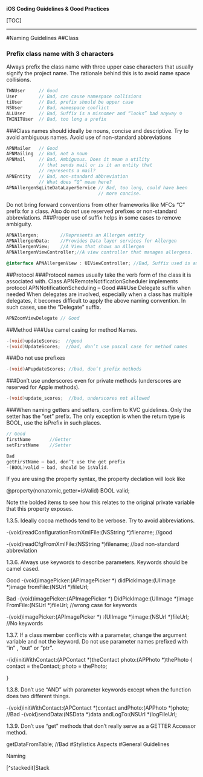  
**iOS Coding Guidelines & Good Practices**

[TOC]

----------
#Naming Guidelines
##Class
### Prefix class name with 3 characters
Always prefix the class name with three upper case characters that usually signify the project name. The rationale behind this is to avoid name space collisions.

```ObjectiveC
TWNUser     // Good
User		// Bad, can cause namespace collisions
tiUser      // Bad, prefix should be upper case
NSUser      // Bad, namespace conflict
ALLUser     // Bad, Suffix is a misnomer and “looks” bad anyway ☺
TWINITUser  // Bad, too long a prefix
```
###Class names should ideally be nouns, concise and descriptive. 
Try to avoid ambiguous names. Avoid use of non-standard abbreviations
```ObjectiveC
APNMailer   // Good
APNMailing  // Bad, not a noun
APNMail     // Bad, Ambiguous. Does it mean a utility 
			// that sends mail or is it an entity that
			// represents a mail?
APNEntity   // Bad, non-standard abbreviation 
            // What does “Q” mean here? 
APNAllergenSqLiteDataLayerService // Bad, too long, could have been
					              // more concise.
```
Do not bring forward conventions from other frameworks like MFCs “C” prefix for a class. Also do not use reserved prefixes or non-standard abbreviations.
###Proper use of suffix helps in some cases to remove ambiguity. 

```ObjectiveC
APNAllergen;		//Represents an Allergen entity
APNAllergenData;	//Provides Data layer services for Allergen
APNAllergenView;	//A View that shows an Allergen
APNAllergenViewController;//A view controller that manages allergens.

@interface APNAllergenView : UIViewController; //Bad, Suffix used is ambiguous. The suffix should be ViewController
```
##Protocol
###Protocol names usually take the verb form of the class it is associated with. 
Class APNRemoteNotificationScheduler implements protocol APNNotificationScheduling – Good
###Use Delegate suffix when needed
When delegates are involved, especially when a class has multiple delegates, it becomes difficult to apply the above naming convention. In such cases, use the “Delegate” suffix.     
```ObjectiveC
APNZoomViewDelegate // Good
```
##Method
###Use camel casing for method Names. 
```ObjectiveC
-(void)updateScores;  //good
-(void)UpdateScores;  //bad, don’t use pascal case for method names
```
###Do not use prefixes
```ObjectiveC
-(void)APupdateScores; //bad, don’t prefix methods
```
###Don’t use underscores even for private methods (underscores are reserved for Apple methods). 
```ObjectiveC
-(void)update_scores;  //bad, underscores not allowed
```
###When naming getters and setters, confirm to KVC guidelines. 
Only the setter has the ”set” prefix. The only exception is when the return type is BOOL, use the isPrefix in such places.

```ObjectiveC
// Good
firstName 		//Getter
setFirstName 	//Setter

Bad
getFirstName – bad, don’t use the get prefix
-(BOOL)valid – bad, should be isValid.
```

If you are using the property syntax, the property declation will look like

@property(nonatomic,getter=isValid) BOOL valid;

Note the bolded items to see how this relates to the original private variable that this property exposes.

1.3.5.	Ideally cocoa methods tend to be verbose. Try to avoid abbreviations. 
 
-(void)readConfigurationFromXmlFile:(NSString *)filename; //good

-(void)readCfgFromXmlFile:(NSString *)filename; //bad non-standard abbreviation

1.3.6.	Always use keywords to describe parameters. Keywords should be camel cased. 


Good
-(void)imagePicker:(APImagePicker *) didPickImage:(UIImage *)image fromFile:(NSUrl *)fileUrl;

Bad
-(void)imagePicker:(APImagePicker *) DidPickImage:(UIImage *)image FromFile:(NSUrl *)fileUrl;     //wrong case for keywords


-(void)imagePicker:(APImagePicker *) :(UIImage *)image:(NSUrl *)fileUrl; //No keywords


1.3.7.	If a class member conflicts with a parameter, change the argument variable and not the keyword. Do not use parameter names prefixed with “in” , “out” or  “ptr”.

-(id)initWithContact:(APContact *)theContact photo:(APPhoto *)thePhoto
{
  contact = theContact;
  photo = thePhoto;

}

1.3.8.	Don’t use “AND” with parameter keywords except when the function does two different things.

-(void)initWithContact:(APContact *)contact andPhoto:(APPhoto *)photo; //Bad
-(void)sendData:(NSData *)data andLogTo:(NSUrl *)logFileUrl;

1.3.9.	Don’t use “get” methods that don’t really serve as a GETTER Accessor method.

getDataFromTable; //Bad
#Stylistics Aspects
#General Guidelines


Naming

 [^stackedit]Stack
>  [1]: http://math.stackexchange.com/
